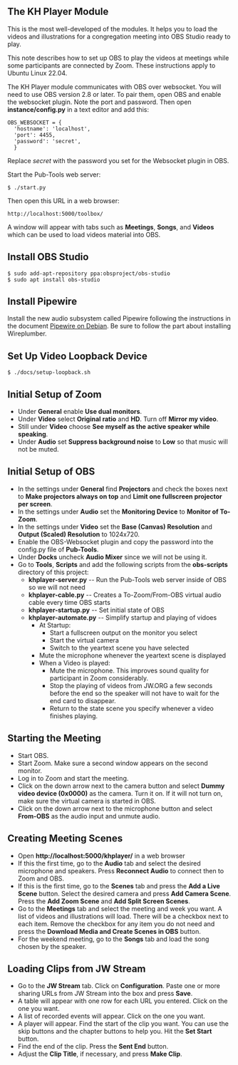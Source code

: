 ## The KH Player Module

This is the most well-developed of the modules. It helps you to load the videos
and illustrations for a congregation meeting into OBS Studio ready to play.

This note describes how to set up OBS to play the videos at meetings while
some participants are connected by Zoom. These instructions apply to Ubuntu
Linux 22.04.

The KH Player module communicates with OBS over websocket. You will need to use
OBS version 2.8 or later. To pair them, open OBS and enable the websocket plugin.
Note the port and password. Then open **instance/config.py** in a text editor and
add this:

    OBS_WEBSOCKET = {
      'hostname': 'localhost',
      'port': 4455,
      'password': 'secret',
      }

Replace *secret* with the password you set for the Websocket plugin in OBS.

Start the Pub-Tools web server:

    $ ./start.py

Then open this URL in a web browser:

    http://localhost:5000/toolbox/

A window will appear with tabs such as **Meetings**, **Songs**,
and **Videos** which can be used to load videos material into OBS.

## Install OBS Studio

    $ sudo add-apt-repository ppa:obsproject/obs-studio
    $ sudo apt install obs-studio

## Install Pipewire

Install the new audio subsystem called Pipewire following the instructions
in the document [Pipewire on Debian](https://pipewire-debian.github.io/pipewire-debian/).
Be sure to follow the part about installing Wireplumber.

## Set Up Video Loopback Device

    $ ./docs/setup-loopback.sh

## Initial Setup of Zoom

* Under **General** enable **Use dual monitors**.
* Under **Video** select **Original ratio** and **HD**. Turn off **Mirror my video**.
* Still under **Video** choose **See myself as the active speaker while speaking**.
* Under **Audio** set **Suppress background noise** to **Low** so that music will not be muted.

## Initial Setup of OBS

* In the settings under **General** find **Projectors** and check the boxes next to
  **Make projectors always on top** and **Limit one fullscreen projector per screen**.
* In the settings under **Audio** set the **Monitoring Device** to **Monitor of To-Zoom**.
* In the settings under **Video** set the **Base (Canvas) Resolution** and **Output (Scaled) Resolution** to 1024x720.
* Enable the OBS-Websocket plugin and copy the password into the config.py file of **Pub-Tools**.
* Under **Docks** uncheck **Audio Mixer** since we will not be using it.
* Go to **Tools**, **Scripts** and add the following scripts from the **obs-scripts**
directory of this project:
  * **khplayer-server.py** -- Run the Pub-Tools web server inside of OBS so we will not need
  * **khplayer-cable.py** -- Creates a To-Zoom/From-OBS virtual audio cable every time OBS starts
  * **khplayer-startup.py** -- Set initial state of OBS
  * **khplayer-automate.py** -- Simplify startup and playing of vidoes
    * At Startup:
      * Start a fullscreen output on the monitor you select
      * Start the virtual camera
      * Switch to the yeartext scene you have selected
    * Mute the microphone whenever the yeartext scene is displayed
    * When a Video is played:
      * Mute the microphone. This improves sound quality for participant in Zoom considerably.
      * Stop the playing of videos from JW.ORG a few seconds before the end so the speaker will not have to wait for the end card to disappear.
      * Return to the state scene you specify whenever a video finishes playing.

## Starting the Meeting

* Start OBS.
* Start Zoom. Make sure a second window appears on the second monitor.
* Log in to Zoom and start the meeting.
* Click on the down arrow next to the camera button and select
**Dummy video device (0x0000)** as the camera. Turn it on. If it will
not turn on, make sure the virtual camera is started in OBS.
* Click on the down arrow next to the microphone button and select **From-OBS**
as the audio input and unmute audio.

## Creating Meeting Scenes

* Open **http://localhost:5000/khplayer/** in a web browser
* If this the first time, go to the **Audio** tab and select the desired
microphone and speakers. Press **Reconnect Audio** to connect then to Zoom and OBS.
* If this is the first time, go to the **Scenes** tab and press the **Add a Live
Scene** button. Select the desired camera and press **Add Camera Scene**. Press
the **Add Zoom Scene** and **Add Split Screen Scenes**.
* Go to the **Meetings** tab and select the meeting and week you want. A list
of videos and illustrations will load. There will be a checkbox next to each
item. Remove the checkbox for any item you do not need and press
the **Download Media and Create Scenes in OBS** button.
* For the weekend meeting, go to the **Songs** tab and load the song chosen by
the speaker.

## Loading Clips from JW Stream

* Go to the **JW Stream** tab. Click on **Configuration**. Paste one
or more sharing URLs from JW Stream into the box and press **Save**.
* A table will appear with one row for each URL you entered. Click on the
one you want.
* A list of recorded events will appear. Click on the one you want.
* A player will appear. Find the start of the clip you want. You can use
the skip buttons and the chapter buttons to help you. Hit the **Set Start**
button.
* Find the end of the clip. Press the **Sent End** button.
* Adjust the **Clip Title**, if necessary, and press **Make Clip**.

